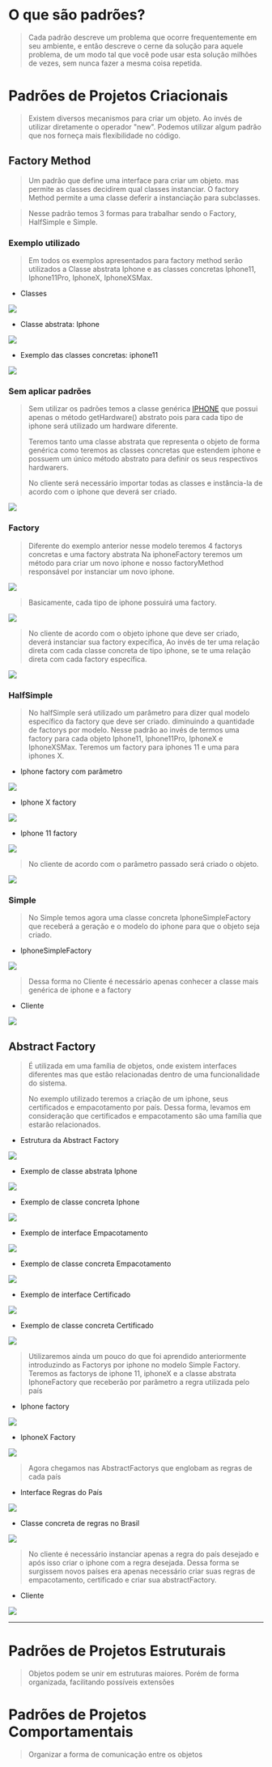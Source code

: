 # O que são padrões?
> Cada padrão descreve um problema que ocorre frequentemente em seu ambiente, e então descreve o cerne da solução para aquele problema, de um modo tal que você pode usar esta solução milhões de vezes, sem nunca fazer a mesma coisa repetida.
# Padrões de Projetos Criacionais
> Existem diversos mecanismos para criar um objeto. Ao invés de utilizar diretamente o operador "new". Podemos utilizar  algum padrão que nos forneça mais flexibilidade no código.

## Factory Method

> Um padrão que define uma interface para criar um objeto. mas permite as classes decidirem qual classes instanciar. O factory Method permite a uma classe deferir a instanciação para subclasses.

> Nesse padrão temos 3 formas para trabalhar sendo o Factory, HalfSimple e Simple.

### Exemplo utilizado

> Em todos os exemplos apresentados para factory method serão utilizados a Classe abstrata Iphone e as classes
> concretas Iphone11, Iphone11Pro, IphoneX, IphoneXSMax.

* Classes

![](Images/classes.png)

* Classe abstrata: Iphone

![](images/iphone.png)

* Exemplo das classes concretas: iphone11

![](images/iphone11.png)

### Sem aplicar padrões

> Sem utilizar os padrões temos a classe genérica [IPHONE](https://github.com/Matheus-Reinert/design-patterns/blob/master/src/main/java/br/com/designPatterns/factory/apple/before/model/IPhone.java) 
> que possui apenas o método getHardware() abstrato pois para cada tipo de iphone será utilizado um hardware diferente.
>
> Teremos tanto uma classe abstrata que representa o objeto de forma genérica como teremos as classes concretas que estendem iphone
> e possuem um único método abstrato para definir os seus respectivos hardwarers.
> 
> No cliente será necessário importar todas as classes e instância-la de acordo com o iphone que deverá ser criado.

![](images/cliente.png)

### Factory

> Diferente do exemplo anterior nesse modelo teremos 4 factorys concretas e uma factory abstrata
> Na iphoneFactory teremos um método para criar um novo iphone e nosso factoryMethod responsável por instanciar um novo iphone.

![](images/iphoneFactory.png)
 
> Basicamente, cada tipo de iphone possuirá uma factory.

![](images/factorys.png)

> No cliente de acordo com o objeto iphone que deve ser criado, deverá instanciar sua factory expecífica,
> Ao invés de ter uma relação direta com cada classe concreta de tipo iphone, se te uma relação direta com cada
> factory específica.

![](images/clienteFactory.png)

### HalfSimple

> No halfSimple será utilizado um parâmetro para dizer qual modelo específico da factory que deve ser criado.
> diminuindo a quantidade de factorys por modelo. Nesse padrão ao invés de  termos uma factory para cada objeto Iphone11, Iphone11Pro, IphoneX e IphoneXSMax. 
> Teremos um factory para iphones 11 e uma para iphones X.

* Iphone factory com parâmetro 

![](images/iphoneFactoryComParametro.png)

* Iphone X factory

![](images/iphoneXFactory.png)

* Iphone 11 factory

![](images/iphone11Factory.png)

> No cliente de acordo com o parâmetro passado será criado o objeto.

![](images/clienteHalfFactory.png)

### Simple

> No Simple temos agora uma classe concreta IphoneSimpleFactory que receberá a geração e o modelo
> do iphone para que o objeto seja criado.

* IphoneSimpleFactory

![](images/IphoneSimpleFactory.png)

> Dessa forma no Cliente é necessário apenas conhecer a classe mais genérica de iphone e a factory

* Cliente

![](images/clienteSimpleFactory.png)


## Abstract Factory

> É utilizada em uma família de objetos, onde existem interfaces diferentes mas que estão relacionadas dentro de uma 
> funcionalidade do sistema.
>
> No exemplo utilizado teremos a criação de um iphone, seus certificados e empacotamento por país.
> Dessa forma, levamos em consideração que certificados e empacotamento são uma família que estarão relacionados.
>


* Estrutura da Abstract Factory

![](images/estruturaDaAbstractFactory.png)

* Exemplo de classe abstrata Iphone 

![](images/classeAbstrataIphoneAbstractFactory.png)

* Exemplo de classe concreta Iphone

![](images/classeConcretaIphoneAbstractFactory.png)

* Exemplo de interface Empacotamento 

![](images/interfaceEmpacotamentoAbstractFactory.png)

* Exemplo de classe concreta Empacotamento

![](images/classeConcretaEmpacotamentoAbstractFactory.png)

* Exemplo de interface Certificado 

![](images/interfaceCertificadosAbstractFactory.png)

* Exemplo de classe concreta Certificado

![](images/classeConcretaCertificadosAbstractFactory.png)

> Utilizaremos ainda um pouco do que foi aprendido anteriormente introduzindo as Factorys por iphone no modelo Simple Factory.
> Teremos as factorys de iphone 11, iphoneX e a classe abstrata IphoneFactory que receberão por parâmetro a regra utilizada pelo país

* Iphone factory

![](images/iphoneFactoryAbstractFactory.png)

* IphoneX Factory
  
![](images/iphoneXFactoryAbstractFactory.png)

> Agora chegamos nas AbstractFactorys que englobam as regras de cada país

* Interface Regras do País 

![](images/countryRulesAbstractFactory.png)

* Classe concreta de regras no Brasil
  
![](images/brazilianRulesAbstractFactory.png)

> No cliente é necessário instanciar apenas a regra do país desejado e após isso
> criar o iphone com a regra desejada. Dessa forma se surgissem novos países era apenas 
> necessário criar suas regras de empacotamento, certificado e criar sua abstractFactory.

* Cliente

![](images/clienteAbstractFactory.png)

-----
# Padrões de Projetos Estruturais
> Objetos podem se unir em estruturas maiores. Porém de forma organizada, facilitando possíveis extensões

# Padrões de Projetos Comportamentais
> Organizar a forma de comunicação entre os objetos
